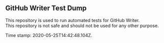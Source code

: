 ## GitHub Writer Test Dump

This repository is used to run automated tests for GitHub Writer.  
This repository is not safe and should not be used for any other purpose.

Time stamp: 2020-05-25T14:42:48.104Z.
